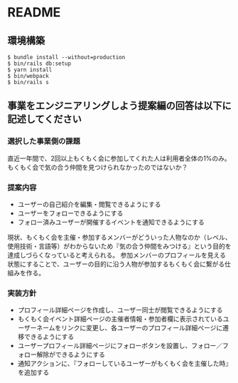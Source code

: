 # README

## 環境構築
```
$ bundle install --without=production
$ bin/rails db:setup
$ yarn install
$ bin/webpack
$ bin/rails s
```

## 事業をエンジニアリングしよう提案編の回答は以下に記述してください

### 選択した事業側の課題
直近一年間で、2回以上もくもく会に参加してくれた人は利用者全体の1%のみ。もくもく会で気の合う仲間を見つけられなかったのではないか？

### 提案内容
- ユーザーの自己紹介を編集・閲覧できるようにする
- ユーザーをフォローできるようにする
- フォロー済みユーザーが開催するイベントを通知できるようにする

現状、もくもく会を主催・参加するメンバーがどういった人物なのか（レベル、使用技術・言語等）がわからないため『気の合う仲間をみつける』という目的を達成しづらくなっていると考えられる。
参加メンバーのプロフィールを見える状態にすることで、ユーザーの目的に沿う人物が参加するもくもく会に繋がる仕組みを作る。

### 実装方針
- プロフィール詳細ページを作成し、ユーザー同士が閲覧できるようにする
- もくもく会イベント詳細ページの主催者情報・参加者欄に表示されているユーザーネームをリンクに変更し、各ユーザーのプロフィール詳細ページに遷移できるようにする
- ユーザープロフィール詳細ページにフォローボタンを設置し、フォロー／フォロー解除ができるようにする
- 通知アクションに、『フォローしているユーザーがもくもく会を主催した時』を追加する